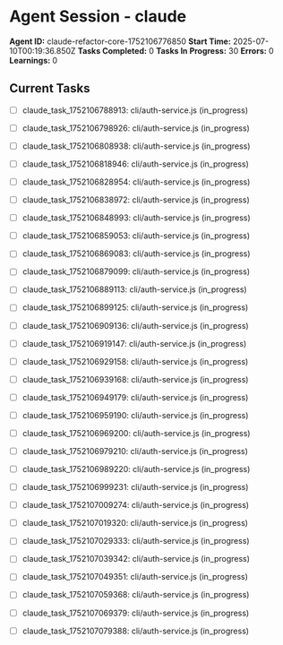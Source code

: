 # Agent Session - claude
**Agent ID:** claude-refactor-core-1752106776850
**Start Time:** 2025-07-10T00:19:36.850Z
**Tasks Completed:** 0
**Tasks In Progress:** 30
**Errors:** 0
**Learnings:** 0

## Current Tasks
- [ ] claude_task_1752106788913: cli/auth-service.js (in_progress)
- [ ] claude_task_1752106798926: cli/auth-service.js (in_progress)
- [ ] claude_task_1752106808938: cli/auth-service.js (in_progress)
- [ ] claude_task_1752106818946: cli/auth-service.js (in_progress)
- [ ] claude_task_1752106828954: cli/auth-service.js (in_progress)
- [ ] claude_task_1752106838972: cli/auth-service.js (in_progress)
- [ ] claude_task_1752106848993: cli/auth-service.js (in_progress)
- [ ] claude_task_1752106859053: cli/auth-service.js (in_progress)
- [ ] claude_task_1752106869083: cli/auth-service.js (in_progress)
- [ ] claude_task_1752106879099: cli/auth-service.js (in_progress)
- [ ] claude_task_1752106889113: cli/auth-service.js (in_progress)
- [ ] claude_task_1752106899125: cli/auth-service.js (in_progress)
- [ ] claude_task_1752106909136: cli/auth-service.js (in_progress)
- [ ] claude_task_1752106919147: cli/auth-service.js (in_progress)
- [ ] claude_task_1752106929158: cli/auth-service.js (in_progress)
- [ ] claude_task_1752106939168: cli/auth-service.js (in_progress)
- [ ] claude_task_1752106949179: cli/auth-service.js (in_progress)
- [ ] claude_task_1752106959190: cli/auth-service.js (in_progress)
- [ ] claude_task_1752106969200: cli/auth-service.js (in_progress)
- [ ] claude_task_1752106979210: cli/auth-service.js (in_progress)
- [ ] claude_task_1752106989220: cli/auth-service.js (in_progress)
- [ ] claude_task_1752106999231: cli/auth-service.js (in_progress)
- [ ] claude_task_1752107009274: cli/auth-service.js (in_progress)
- [ ] claude_task_1752107019320: cli/auth-service.js (in_progress)
- [ ] claude_task_1752107029333: cli/auth-service.js (in_progress)
- [ ] claude_task_1752107039342: cli/auth-service.js (in_progress)
- [ ] claude_task_1752107049351: cli/auth-service.js (in_progress)
- [ ] claude_task_1752107059368: cli/auth-service.js (in_progress)
- [ ] claude_task_1752107069379: cli/auth-service.js (in_progress)
- [ ] claude_task_1752107079388: cli/auth-service.js (in_progress)


